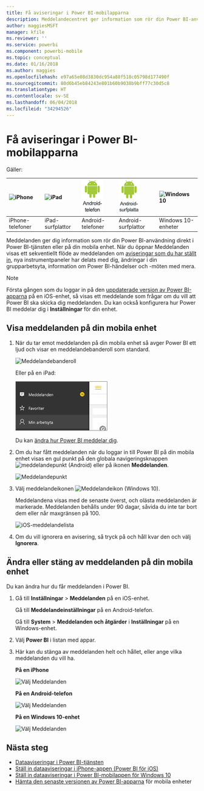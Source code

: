 ```yaml
---
title: Få aviseringar i Power BI-mobilapparna
description: Meddelandecentret ger information som rör din Power BI-användning direkt till dig på din mobila enhet.
author: maggiesMSFT
manager: kfile
ms.reviewer: ''
ms.service: powerbi
ms.component: powerbi-mobile
ms.topic: conceptual
ms.date: 01/16/2018
ms.author: maggies
ms.openlocfilehash: e97a65e08d3830dc954a88f518c05798d177490f
ms.sourcegitcommit: 80d6b45eb84243e801b60b9038b9bff77c30d5c8
ms.translationtype: HT
ms.contentlocale: sv-SE
ms.lasthandoff: 06/04/2018
ms.locfileid: "34294526"
---
```

# <a name="get-notifications-in-the-power-bi-mobile-apps"></a>Få aviseringar i Power BI-mobilapparna
Gäller:

| ![iPhone](media/mobile-apps-notification-center/iphone-logo-50-px.png) | ![iPad](media/mobile-apps-notification-center/ipad-logo-50-px.png) | ![Android-telefon](media/mobile-apps-notification-center/android-phone-logo-50-px.png) | ![Android-surfplatta](media/mobile-apps-notification-center/android-tablet-logo-50-px.png) | ![Windows 10](media/mobile-apps-notification-center/win-10-logo-50-px.png) |
|:--- |:--- |:--- |:--- |:--- |
| iPhone-telefoner |iPad-surfplattor |Android-telefoner |Android-surfplattor |Windows 10-enheter |

Meddelanden ger dig information som rör din Power BI-användning direkt i Power BI-tjänsten eller på din mobila enhet. När du öppnar Meddelanden visas ett sekventiellt flöde av meddelanden om [aviseringar som du har ställt in](mobile-set-data-alerts-in-the-mobile-apps.md), nya instrumentpaneler har delats med dig, ändringar i din grupparbetsyta, information om Power BI-händelser och -möten med mera.

> [!NOTE]
> Första gången som du loggar in på den [uppdaterade version av Power BI-apparna](https://powerbi.microsoft.com/mobile/) på en iOS-enhet, så visas ett meddelande som frågar om du vill att Power BI ska skicka dig meddelanden. Du kan också konfigurera hur Power BI meddelar dig i **Inställningar** för din enhet. 
> 
> 

## <a name="view-notifications-on-your-mobile-device"></a>Visa meddelanden på din mobila enhet
1. När du tar emot meddelanden på din mobila enhet så avger Power BI ett ljud och visar en meddelandebanderoll som standard.
   
   ![Meddelandebanderoll](media/mobile-apps-notification-center/power-bi-mobile-notification-banner.png)
   
   Eller på en iPad:
   
   ![Meddelanden](media/mobile-apps-notification-center/power-bi-ipad-notifications.png)
   
   Du kan [ändra hur Power BI meddelar dig](mobile-apps-notification-center.md#change-or-turn-off-notifications-on-your-mobile-device).
2. Om du har fått meddelanden när du loggar in till Power BI på din mobila enhet visas en gul punkt på den globala navigeringsknappen ![meddelandepunkt](media/mobile-apps-notification-center/power-bi-android-menu-notifications-icon.png) (Android) eller på ikonen **Meddelanden**. 
   
   ![Meddelandepunkt](media/mobile-apps-notification-center/power-bi-windows-10-notifications.png)
3. Välj meddelandeikonen ![Meddelandeikon](media/mobile-apps-notification-center/power-bi-windows-10-notification-icon.png) (Windows 10).
   
    Meddelandena visas med de senaste överst, och olästa meddelanden är markerade. Meddelanden behålls under 90 dagar, såvida du inte tar bort dem eller når maxgränsen på 100.
   
   ![iOS-meddelandelista](media/mobile-apps-notification-center/power-bi-iphone-notifications-list.png)
4. Om du vill ignorera en avisering, så tryck på och håll kvar den och välj **Ignorera**.

## <a name="change-or-turn-off-notifications-on-your-mobile-device"></a>Ändra eller stäng av meddelanden på din mobila enhet
Du kan ändra hur du får meddelanden i Power BI.

1. Gå till **Inställningar** > **Meddelanden** på en iOS-enhet. 
   
    Gå till **Meddelandeinställningar** på en Android-telefon.
   
    Gå till **System** > **Meddelanden och åtgärder** i **Inställningar** på en Windows-enhet.
2. Välj **Power BI** i listan med appar. 
3. Här kan du stänga av meddelanden helt och hållet, eller ange vilka meddelanden du vill ha.
   
    **På en iPhone**
   
    ![Välj Meddelanden](media/mobile-apps-notification-center/power-bi-notifications-iphone-settings.png)
   
    **På en Android-telefon**
   
    ![Välj Meddelanden](media/mobile-apps-notification-center/power-bi-notifications-android-settings.png)

    **På en Windows 10-enhet**

    ![Välj Meddelanden](media/mobile-apps-notification-center/power-bi-notifications-windows10-settings.png)

## <a name="next-steps"></a>Nästa steg
* [Dataaviseringar i Power BI-tjänsten](service-set-data-alerts.md)
* [Ställ in dataaviseringar i iPhone-appen (Power BI för iOS)](mobile-set-data-alerts-in-the-mobile-apps.md)
* [Ställ in dataaviseringar i Power BI-mobilappen för Windows 10](mobile-set-data-alerts-in-the-mobile-apps.md)
* [Hämta den senaste versionen av Power BI-apparna](https://powerbi.microsoft.com/mobile/) för mobila enheter

